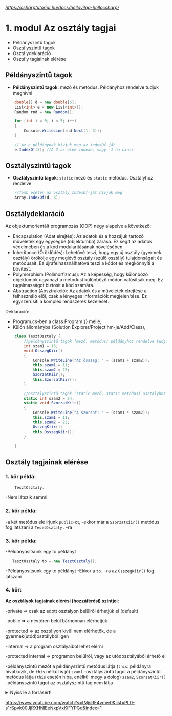 *https://csharptutorial.hu/docs/hellovilag-hellocsharp/*
# 1. modul Az osztály tagjai

- Példányszintű tagok
- Osztályszintű tagok
- Osztálydeklaráció
- Osztály tagjainak elérése


## Példányszintű tagok

- **Példányszintű tagok**: mező és metódus. Példányhoz rendelve tudjuk meghívni

```c#
    double[] d = new double[5];
    List<int> e = new List<int>();
    Random rnd = new Random();

    for (int i = 0; i < 5; i++)
    {
        Console.WriteLine(rnd.Next(1, 3));
    }

    // Az e példánynak hívjuk meg az indexOf-ját
    e.IndexOf(3); //A 3-as elem indexe, vagy -1 ha nincs
```

## Osztályszintű tagok
- **Osztályszintű tagok**: `static` mező és `static` metódus. Osztályhoz rendelve

```c#
    //Tömb esetén az osztály IndexOf-ját hívjuk meg
    Array.IndexOf(d, 3);
```

## Osztálydeklaráció
Az objektumorientált programozás (OOP) négy alapelve a következő:

- Encapsulation (Adat elrejtés): Az adatok és a hozzájuk tartozó műveletek egy egységbe (objektumba) zárása. Ez segít az adatok védelmében és a kód modularitásának növelésében.
- Inheritance (Öröklődés): Lehetővé teszi, hogy egy új osztály (gyermek osztály) örökölje egy meglévő osztály (szülő osztály) tulajdonságait és metódusait. Ez újrafelhasználhatóvá teszi a kódot és megkönnyíti a bővítést.
- Polymorphism (Polimorfizmus): Az a képesség, hogy különböző objektumok ugyanazt a metódust különböző módon valósítsák meg. Ez rugalmasságot biztosít a kód számára.
- Abstraction (Absztrakció): Az adatok és a műveletek elrejtése a felhasználó elől, csak a lényeges információk megjelenítése. Ez egyszerűsíti a komplex rendszerek kezelését.

Deklaráció:
  - Program.cs-ben a class Program {} mellé,
  - Külön állományba (Solution Explorer/Project hm-je/Add/Class),

```c#
    class TesztOsztaly {
        //példányszintű tagok (mező, metódus) példányhoz rendelve tudjuk meghívni
        int szam1 = 15;      
        void OsszegKiir()
        {
            Console.WriteLine("Az összeg: " + (szam1 + szam2));
            this.szam1 = 11;
            this.szam2 = 22;
            SzorzatKiir();
            this.SzorzatKiir();
        }

        //osztályszintű tagok (static mező, static metódus) osztályhoz rendelve tudjuk meghívni
        static int szam2 = 24;
        static void SzorzatKiir()
        {
            Console.WriteLine("A szorzat: " + (szam1 * szam2));
            this.szam1 = 11;
            this.szam2 = 22;
            OsszegKiir();
            this.OsszegKiir();
        }
        
    }
```

## Osztály tagjainak elérése

### 1. kör példa:
```c#
    TesztOsztaly.
```
-Nem látszik semmi

### 2. kör példa:
-a két metódus elé írjunk `public`-ot, 
-ekkor már a `SzorzatKiir()` metódus fog látszani a `TesztOsztaly.` -ra

### 3. kör példa:
-Példányosítsunk egy to példányt
```c#
   TesztOsztaly to = new TesztOsztaly();
```
-Példányosítsunk egy to példányt
-Ekkor a `to.` -ra az `OsszegKiir()` fog látszani

### 4. kör:
**Az osztályok tagjainak elérési (hozzáférési) szintjei**:

-private   => csak az adott osztályon belülről érhetjük el (default)

-public    => a névtéren belül bárhonnan elérhetjük

-protected => az osztályon kívül nem elérhetők, de a gyermek(utód)osztályból igen

-internal  => a program osztályaiból lehet elérni

-protected internal => programon belülről, vagy az utódosztályából érhető el


-példányszintű mezőt a példányszintű metódus látja (`this`: példányra hivatkozik, de `this` nélkül is jó)  `szam1`
-osztályszintű tagot a példányszintű metódus látja (`this` esetén hiba, enélkül megy a dolog) `szam2`, `SzorzatKiir()`
-példányszintű tagot az osztályszintű tag nem látja
            


<details>
<summary>Nyiss le a forrásért!</summary>

### `Program.cs` példa:

```c#
using System;
using System.Collections.Generic;
using System.Linq;
using System.Text;
using System.Threading.Tasks;

namespace OOP_1
{
    /*
     Az osztályok tagjainak elérési (hozzáférési) szintjei:
    -private   => csak az adott osztályon belülről érhetjük el (default)
    -public    => a névtéren belül bárhonnan elérhetjük
    -protected => az osztályon kívül nem elérhetők, de a gyermek(utód)osztályból igen
    -internal  => a program osztályaiból lehet elérni
    -protected internal => programon belülről, vagy az utódosztályából érhető el
     
     
     */
    class TesztOsztaly {
        //példányszintű tagok (mező, metódus) példányhoz rendelve tudjuk meghívni
        int szam1 = 15;      
        public void OsszegKiir()
        {
            Console.WriteLine("Az összeg: " + (szam1 + szam2));
            this.szam1 = 11;
            this.szam2 = 22;
            SzorzatKiir();
            this.SzorzatKiir();
        }

        //osztályszintű tagok (static mező, static metódus) osztályhoz rendelve tudjuk meghívni
        static int szam2 = 24;
        static void SzorzatKiir()
        {
            Console.WriteLine("A szorzat: " + (szam1 * szam2));
            this.szam1 = 11;
            this.szam2 = 22;
            OsszegKiir();
            this.OsszegKiir();
        }
        
    }

    internal class Program
    {
        static void Main(string[] args)
        {
            //https://www.youtube.com/watch?v=tMjsRF4vmw0&list=PL0-s1rSpvk00JjRXHNlEeNxpVxKiFYPGq&index=1
            double[] d = new double[5];
            List<int> e = new List<int>();
            Random rnd = new Random();

            for (int i = 0; i < 5; i++)
            {
                Console.WriteLine(rnd.Next(1, 3));
            }

            
            // Az e példánynak hívjuk meg az indexOf-ját
            e.IndexOf(3); //A 3-as elem indexe, vagy -1 ha nincs

            //Tömb esetén az osztály IndexOf-ját hívjuk meg
            Array.IndexOf(d, 3);

            //Tesztosztály
            //1. körben nem látszik semmi:
            //TesztOsztaly.

            //2. kör: a két metódus elé írjunk publicot, ekkor már a SzorzatKiir() metódus fog látszani a TesztOsztaly. -ra

            //3. kör: Példányosítsunk egy to példányt
            TesztOsztaly to = new TesztOsztaly();
            //ekkor a to. -ra az OsszegKiir() fog látszani

            //4. kör: Az osztályon belüli láthatóságok:
            //-példányszintű mezőt a példányszintű metódus látja (this: példányra hivatkozik, de this nélkül is jó)  szam1
            //-osztályszintű tagot a példányszintű metódus látja (this esetén hiba, enélkül megy a dolog) szam2, SzorzatKiir()
            //-példányszintű tagot az osztályszintű tag nem látja
            
            Console.ReadKey();

        }
    }
}


```

</details>

https://www.youtube.com/watch?v=tMjsRF4vmw0&list=PL0-s1rSpvk00JjRXHNlEeNxpVxKiFYPGq&index=1
